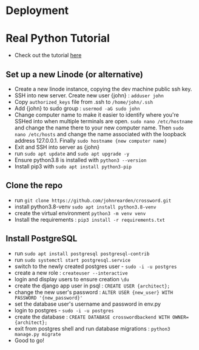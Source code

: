 # Deployment

# Real Python Tutorial
- Check out the tutorial [here](https://realpython.com/django-nginx-gunicorn/#starting-with-django-and-wsgiserver)

## Set up a new Linode (or alternative)
- Create a new linode instance, copying the dev machine public ssh key.
- SSH into new server. Create new user {john} : `adduser john`
- Copy `authorized_keys` file from .ssh to `/home/john/.ssh`
- Add {john} to sudo group : `usermod -aG sudo john`
- Change computer name to make it easier to identify where you're SSHed into
when multiple terminals are open. `sudo nano /etc/hostname` and change the name there
to your new computer name. Then `sudo nano /etc/hosts` and change the name associated
with the loopback address 127.0.0.1. Finally `sudo hostname {new computer name}`
- Exit and SSH into server as {john}
- run `sudo apt update` and `sudo apt upgrade -y`
- Ensure python3.8 is installed with `python3 --version`
- Install pip3 with `sudo apt install python3-pip`

## Clone the repo
- run `git clone https://github.com/johnrearden/crossword.git`
- install python3.8-venv `sudo apt install python3.8-venv`
- create the virtual environment `python3 -m venv venv`
- Install the requirements : `pip3 install -r requirements.txt`

## Install PostgreSQL
- run `sudo apt install postgresql postgresql-contrib`
- run `sudo systemctl start postgresql.service`
- switch to the newly created postgres user - `sudo -i -u postgres`
- create a new role : `createuser --interactive`
- login and display users to ensure creation `\du`
- create the django app user in psql : `CREATE USER {architect};`
- change the new user's password : `ALTER USER {new_user} WITH PASSWORD '{new_password}'`
- set the database user's username and password in env.py
- login to postgres - `sudo -i -u postgres`
- create the database : `CREATE DATABASE crosswordbackend WITH OWNER={architect};`
- exit from postgres shell and run database migrations : `python3 manage.py migrate`
- Good to go!